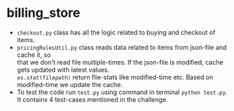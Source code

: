 # billing_store


* ``checkout.py`` class has all the logic related to buying and checkout of items. <br>
* ``pricingRulesUtil.py`` class reads data related to items from json-file and cache it, so<br>
    that we don't read file multiple-times. If the json-file is modified, cache gets updated with latest values. <br>
    ``os.stat(filepath)`` return flie-stats like modified-time etc. Based on modified-time we update the cache.
* To test the code run ``test.py`` using command in terminal ``python test.py``. It contains 4 test-cases mentioned in the challenge.
 
